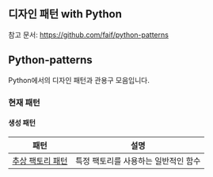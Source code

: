 ## 디자인 패턴 with Python

참고 문서: https://github.com/faif/python-patterns

## Python-patterns

Python에서의 디자인 패턴과 관용구 모음입니다.

### 현재 패턴

#### 생성 패턴

| 패턴            | 설명    |
|---------------| ------------------------------------------ |
| [추상 팩토리 패턴](https://github.com/cwadven/design-patterns-with-python/blob/master/creational_patterns/abstract_factory/abstract_factory.md) | 특정 팩토리를 사용하는 일반적인 함수  |
